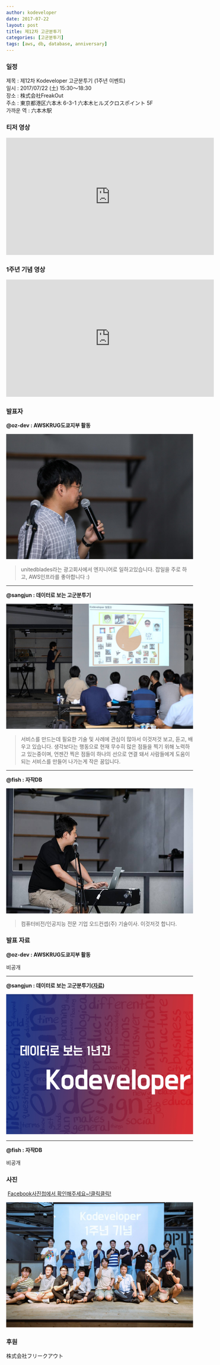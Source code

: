 ```yaml
---
author: kodeveloper
date: 2017-07-22
layout: post
title: 제12차 고군분투기
categories: [고군분투기]
tags: [aws, db, database, anniversary]
---
```


### 일정

제목 : 제12차 Kodeveloper 고군분투기  (1주년 이벤트)  
일시 : 2017/07/22 (土) 15:30～18:30  
장소 : 株式会社FreakOut  
주소 : 東京都港区六本木 6-3-1 六本木ヒルズクロスポイント 5F  
가까운 역 :  六本木駅  

### 티저 영상

<iframe width="560" height="315" src="https://www.youtube.com/embed/Wuf1dCE3G6k" frameborder="0" allow="accelerometer; autoplay; encrypted-media; gyroscope; picture-in-picture" allowfullscreen></iframe>

### 1주년 기념 영상

<iframe width="560" height="315" src="https://www.youtube.com/embed/K1tR5PLmPss" frameborder="0" allow="accelerometer; autoplay; encrypted-media; gyroscope; picture-in-picture" allowfullscreen></iframe>

### 발표자

**@oz-dev : AWSKRUG도쿄지부 활동**

![](/img/struggle/12/oz-dev.jpg)

>unitedblades라는 광고회사에서 엔지니어로 일하고있습니다. 잡일을 주로 하고, AWS인프라를 좋아합니다 :)

---

**@sangjun : 데이터로 보는 고군분투기**

![](/img/struggle/12/sangjun.jpg)

>서비스를 만드는데 필요한 기술 및 사례에 관심이 많아서 이것저것 보고, 듣고, 배우고 있습니다. 생각보다는 행동으로 현재 무수히 많은 점들을 찍기 위해 노력하고 있는중이며, 언젠간 찍은 점들이 하나의 선으로 연결 돼서 사람들에게 도움이 되는 서비스를 만들어 나가는게 작은 꿈입니다.

---

**@fish : 자작DB**

![](/img/struggle/12/fish.jpg)

>컴퓨터비전/인공지능 전문 기업 오드컨셉(주) 기술이사. 이것저것 합니다.

### 발표 자료

**@oz-dev : AWSKRUG도쿄지부 활동**

비공개

---

**@sangjun : 데이터로 보는 고군분투기([자료](https://drive.google.com/file/d/1sQ68Tqk4Wafit610yWUNCNQtJqUVn2xC/view?usp=sharing))**

![](/img/struggle/12/presentation-sangjun.png)

---

**@fish : 자작DB**

비공개

### 사진

 [Facebook사진첩에서 확인해주세요~!클릭클릭!](https://www.facebook.com/media/set/?set=oa.1940056792905723&type=3)

![](/img/struggle/12/everyone.jpg)

### 후원

株式会社フリークアウト

